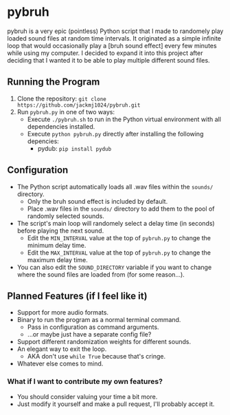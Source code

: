 # pybruh
pybruh is a very epic (pointless) Python script that I made to randomely play loaded sound files at random time intervals. It originated as a simple infinite loop that would occasionally play a [bruh sound effect] every few minutes while using my computer. I decided to expand it into this project after deciding that I wanted it to be able to play multiple different sound files.

## Running the Program
1. Clone the repository: `git clone https://github.com/jackmj1024/pybruh.git`
2. Run `pybruh.py` in one of two ways:
	- Execute `./pybruh.sh` to run in the Python virtual environment with all dependencies installed.
	- Execute `python pybruh.py` directly after installing the following depencies:
		- pydub: `pip install pydub`

## Configuration
- The Python script automatically loads all .wav files within the `sounds/` directory.
	- Only the bruh sound effect is included by default.
	- Place .wav files in the `sounds/` directory to add them to the pool of randomly selected sounds.
 - The script's main loop will randomely select a delay time (in seconds) before playing the next sound.
	 - Edit the `MIN_INTERVAL` value at the top of `pybruh.py` to change the minimum delay time.
	 - Edit the `MAX_INTERVAL` value at the top of `pybruh.py` to change the maximum delay time.
- You can also edit the `SOUND_DIRECTORY` variable if you want to change where the sound files are loaded from (for some reason...).

## Planned Features (if I feel like it)
- Support for more audio formats.
- Binary to run the program as a normal terminal command.
	- Pass in configuration as command arguments.
	- ...or maybe just have a separate config file?
- Support different randomization weights for different sounds.
- An elegant way to exit the loop.
	- AKA don't use `while True` because that's cringe.
- Whatever else comes to mind.

### What if I want to contribute my own features?
- You should consider valuing your time a bit more.
- Just modify it yourself and make a pull request, I'll probably accept it.